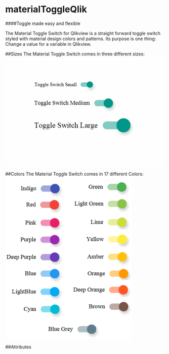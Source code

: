 # materialToggleQlik
####Toggle made easy and flexible

The Material Toggle Switch for Qlikview is a straight forward toggle switch styled with material design colors and patterns. Its purpose is one thing: Change a value for a variable in Qlikview.


##Sizes
The Material Toggle Switch comes in three different sizes:
![SmallMediumLargeToggles](/images/smallMediumLarge.gif)


##Colors
The Material Toggle Switch comes in 17 different Colors:
![ToggleColors](/images/colors.PNG)


##Attributes


